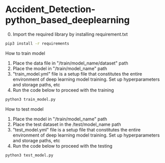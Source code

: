 # Accident_Detection-python_based_deeplearning

0. Import the required library by installing requirement.txt
```cmd
pip3 install -r requirements
```
How to train model
1. Place the data file in "/train/model_name/dataset" path
2. Place the model in "/train/model_name" path
3. "train_model.yml" file is a setup file that constitutes the entire environment of deep learning model training. Set up hyperparameters and storage paths, etc
4. Run the code below to proceed with the training
```cmd
python3 train_model.py
```

How to test model
1. Place the model in "/train/model_name" path
2. Place the test dataset in the /test/model_name path
3. "test_model.yml" file is a setup file that constitutes the entire environment of deep learning model training. Set up hyperparameters and storage paths, etc
4. Run the code below to proceed with the testing
```cmd
python3 test_model.py
```

